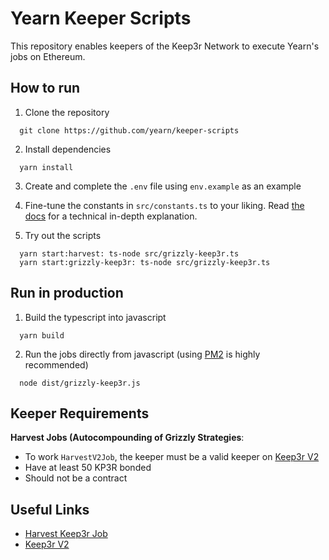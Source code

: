 # Yearn Keeper Scripts

This repository enables keepers of the Keep3r Network to execute Yearn's jobs on Ethereum.

## How to run

1. Clone the repository

```
  git clone https://github.com/yearn/keeper-scripts
```

2. Install dependencies

```
  yarn install
```

3. Create and complete the `.env` file using `env.example` as an example

4. Fine-tune the constants in `src/constants.ts` to your liking. Read [the docs](https://docs.keep3r.network/keeper-scripts) for a technical in-depth explanation.

5. Try out the scripts

```
  yarn start:harvest: ts-node src/grizzly-keep3r.ts
  yarn start:grizzly-keep3r: ts-node src/grizzly-keep3r.ts
```

## Run in production

1. Build the typescript into javascript

```
  yarn build
```

2. Run the jobs directly from javascript (using [PM2](https://github.com/Unitech/pm2) is highly recommended)

```
  node dist/grizzly-keep3r.js
```

## Keeper Requirements

**Harvest Jobs (Autocompounding of Grizzly Strategies**:

- To work `HarvestV2Job`, the keeper must be a valid keeper on [Keep3r V2](https://etherscan.io/address/0xeb02addCfD8B773A5FFA6B9d1FE99c566f8c44CC)
- Have at least 50 KP3R bonded
- Should not be a contract

## Useful Links

- [Harvest Keep3r Job](https://etherscan.io/address/0xe74379Ed6e94C85dA90d27B92DF670DB282995af)
- [Keep3r V2](https://etherscan.io/address/0xeb02addCfD8B773A5FFA6B9d1FE99c566f8c44CC)
